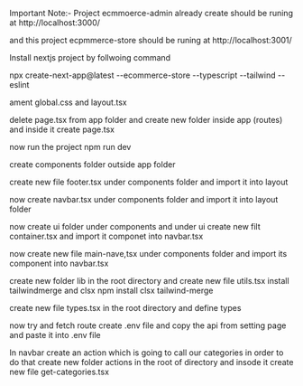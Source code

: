 Important Note:- Project ecmmoerce-admin already create should be runing at 
http://localhost:3000/

and this project ecpmmerce-store should be runing at 
http://localhost:3001/

Install nextjs project by follwoing command

npx create-next-app@latest --ecommerce-store --typescript --tailwind --eslint

ament global.css and layout.tsx

delete page.tsx from app folder and create new folder inside app (routes) and inside it create page.tsx

now run the project npm run dev

create components folder outside app folder

create new file footer.tsx under components folder and import it into layout

now create navbar.tsx under components folder and import it into layout folder

now create ui folder under components and under ui create new filt container.tsx and import it componet into navbar.tsx

now create new file main-nave,tsx under components folder and import its component <MainNav/> into navbar.tsx

create new folder lib in the root directory and create new file utils.tsx
install tailwindmerge and clsx
npm install clsx tailwind-merge

create new file types.tsx in the root directory and define types

now try and fetch route create .env file and copy the api from setting page and paste it into .env file

In navbar create an action which is going to call our categories in order to do that create new folder actions in the root of directory and insode it create new file get-categories.tsx




